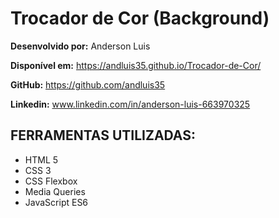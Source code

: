 # Trocador de Cor (Background)

**Desenvolvido por:** Anderson Luis

**Disponível em:** https://andluis35.github.io/Trocador-de-Cor/

**GitHub:** https://github.com/andluis35

**Linkedin:** www.linkedin.com/in/anderson-luis-663970325

## FERRAMENTAS UTILIZADAS:
* HTML 5
* CSS 3
* CSS Flexbox
* Media Queries
* JavaScript ES6

